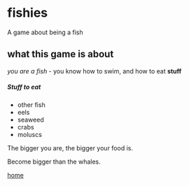# fishies
A game about being a fish

## what this game is about

*you are a fish* - you know how to swim, and how to eat **stuff**

##### Stuff to eat 

- other fish
- eels
- seaweed
- crabs
- moluscs

The bigger you are, the bigger your food is. 

Become bigger than the whales. 

[home](https://github.com/akinevz0/fishies/blob/main/%D0%9A%D0%98%D0%A0%D0%98%D0%9B%D0%9E%D0%9A%D0%9E%D0%A22.png?raw=true) 